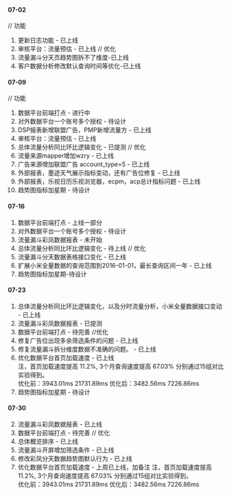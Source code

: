 #### 07-02
// 功能
1. 更新日志功能 - 已上线
2. 审核平台：流量预估 - 已上线
// 优化
1. 流量漏斗分天页趋势图拆不了维度-已上线
2. 客户数据分析修改默认查询时间等优化-已上线

#### 07-09
// 功能
1. 数据平台前端打点 - 进行中
2. 对外数据平台一个账号多个授权 - 待设计
3. DSP报表新增联盟广告，PMP新增流量方 - 已上线
4. 审核平台：流量预估 - 已上线
5. 总体流量分析同比环比逻辑变化 - 已提测
// 优化
1. 流量来源mapper增加wzry - 已上线
2. 广告来源增加联盟广告 account_type=5 - 已上线
3. 外部报表，墨迹天气展示指标变动，还有广告位修复 - 已上线
4. 外部报表，乐视日历乐视浏览器，ecpm，acp总计指标问题 - 已上线
5. 趋势图指标加星期 - 待设计

#### 07-16
1. 数据平台前端打点 - 上线一部分
2. 对外数据平台一个账号多个授权 - 待设计
3. 流量漏斗彩凤数据报表 - 未开始
5. 总体流量分析同比环比逻辑变化 - 待上线
// 优化
1. 流量漏斗分天数据表格接口变化 - 已上线
2. 扩展小米全量数据的查询范围到2016-01-01，最长查询区间一年 - 已上线
6. 趋势图指标加星期-待设计

#### 07-23
1. 总体流量分析同比环比逻辑变化，以及分时流量分析，小米全量数据接口变动 - 已上线
2. 流量漏斗彩凤数据报表 - 已提测
3. 数据平台前端打点 - 待完善
//优化
1. 修复广告位出现多余筛选条件的问题 - 已上线
2. 修复流量漏斗拆分维度数据不准确的问题。 - 已上线
3. 优化数据平台首页加载速度 - 已上线  
注，首页加载速度提高 11.2%, 3个月查询速度提高 67.03% 分别通过15组对比实验得到。  
优化前：3943.01ms  21731.89ms 优化后：3482.56ms 7226.86ms
6. 趋势图指标加星期 - 待设计

#### 07-30
2. 流量漏斗彩凤数据报表 - 已上线
3. 数据平台前端打点 - 待完善
// 优化
1. 总体概览排序 - 已上线
2. 流量漏斗开屏增加筛选条件 - 已上线
3. 修改彩凤分天数据趋势图默认行为 - 已上线
3. 优化数据平台首页加载速度 - 上周已上线，加备注
注，首页加载速度提高 11.2%, 3个月查询速度提高 67.03% 分别通过15组对比实验得到。  
优化前：3943.01ms  21731.89ms 优化后：3482.56ms 7226.86ms
